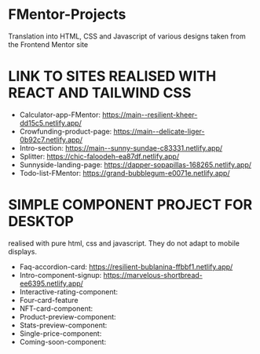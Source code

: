 # FMentor-Projects

Translation into HTML, CSS and Javascript of various designs taken from the Frontend Mentor site

# LINK TO SITES REALISED WITH REACT AND TAILWIND CSS

- Calculator-app-FMentor: https://main--resilient-kheer-dd15c5.netlify.app/
- Crowfunding-product-page: https://main--delicate-liger-0b92c7.netlify.app/
- Intro-section: https://main--sunny-sundae-c83331.netlify.app/
- Splitter: https://chic-faloodeh-ea87df.netlify.app/
- Sunnyside-landing-page: https://dapper-sopapillas-168265.netlify.app/
- Todo-list-FMentor: https://grand-bubblegum-e0071e.netlify.app/

# SIMPLE COMPONENT PROJECT FOR DESKTOP

realised with pure html, css and javascript.
They do not adapt to mobile displays.

- Faq-accordion-card: https://resilient-bublanina-ffbbf1.netlify.app/
- Intro-component-signup: https://marvelous-shortbread-ee6395.netlify.app/
- Interactive-rating-component:
- Four-card-feature
- NFT-card-component:
- Product-preview-component:
- Stats-preview-component:
- Single-price-component:
- Coming-soon-component:
